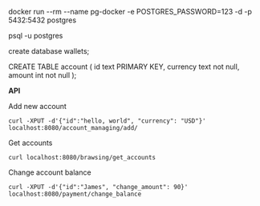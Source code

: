docker run --rm   --name pg-docker -e POSTGRES_PASSWORD=123 -d -p 5432:5432 postgres

psql -u postgres

create database wallets;

CREATE TABLE account (
 id text PRIMARY KEY,
 currency text not null,
 amount int  not null
);


**API**

Add new account 

`curl -XPUT -d'{"id":"hello, world", "currency": "USD"}' localhost:8080/account_managing/add/`

Get accounts

`curl localhost:8080/brawsing/get_accounts`

Change account balance

`curl -XPUT -d'{"id":"James", "change_amount": 90}' localhost:8080/payment/change_balance`

